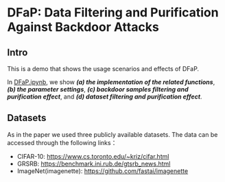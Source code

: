 # DFaP: Data Filtering and Purification Against Backdoor Attacks
## Intro
This is a demo that shows the usage scenarios and effects of DFaP. 

In [DFaP.ipynb](https://github.com/NGKIYNET/DFaP/blob/main/DFaP.ipynb), we show ***(a) the implementation of the related functions***, ***(b) the parameter settings***, ***(c) backdoor samples filtering and purification effect***, and ***(d) dataset filtering and purification effect***.

## Datasets
As in the paper we used three publicly available datasets. The data can be accessed through the following links：
+ CIFAR-10: <https://www.cs.toronto.edu/~kriz/cifar.html>
+ GRSRB: <https://benchmark.ini.rub.de/gtsrb_news.html>
+ ImageNet(imagenette): <https://github.com/fastai/imagenette>

